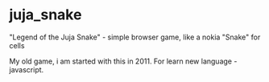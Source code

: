 # juja_snake
"Legend of the Juja Snake" - simple  browser game, like a nokia "Snake" for cells

My old game, i am started with this in 2011. For learn new language - javascript.


